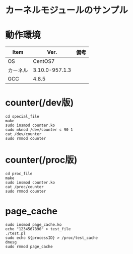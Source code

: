 カーネルモジュールのサンプル
=================

# 動作環境
| Item   | Ver. |備考|
|--------|--------|--------|
| OS     | CentOS7 | |
| カーネル | 3.10.0-957.1.3||
| GCC    | 4.8.5||


# counter(/dev版)
```
cd special_file
make
sudo insmod counter.ko
sudo mknod /dev/counter c 90 1
cat /dev/counter
sudo rmmod counter

```

# counter(/proc版)
```
cd proc_file
make
sudo insmod counter.ko
cat /proc/counter
sudo rmmod counter

```

# page_cache
```
sudo insmod page_cache.ko
echo "1234567890" > test_file
./test.pl
sudo echo ${processID} > /proc/test_cache
dmesg
sudo rmmod page_cache
```
